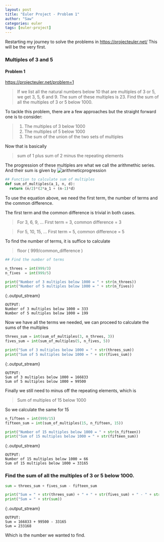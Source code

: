 ```yaml
---
layout: post
title: "Euler Project - Problem 1"
author: "Saw"
categories: euler
tags: [euler-project]
---
```


Restarting my journey to solve the problems in https://projecteuler.net/ This will be the very first.

### Multiples of 3 and 5
#### Problem 1

https://projecteuler.net/problem=1
> If we list all the natural numbers below 10 that are multiples of 3 or 5, we get 3, 5, 6 and 9. The sum of these multiples is 23.
Find the sum of all the multiples of 3 or 5 below 1000.

To tackle this problem, there are a few approaches but the straight forward one is to consider:

> 1. The multiples of 3 below 1000
> 2. The multiples of 5 below 1000
> 3. The sum of the union of the two sets of multiples

Now that is basically
>  sum of 1 plus sum of 2 minus the repeating elements

The progression of these multiples are what we call the arithmethic series. And their sum is given by
![arithmeticprogression](https://www.onlinemathlearning.com/image-files/xarithmetic-series.png.pagespeed.ic.kx-x1loOGX.png)


<div class="input_area" markdown="1">

```python
## Function to calculate sum of multiples
def sum_of_multiples(a_1, n, d):
  return (n/2)*(2*a_1 + (n-1)*d)

```

</div>

To use the equation above, we need the first term, the number of terms and the common difference.

The first term and the common difference is trivial in both cases.
> For 3, 6, 9, ...   First term = 3, common difference = 3

> For 5, 10, 15, ... First term = 5, common difference = 5

To find the number of terms, it is suffice to calculate
> floor ( 999/common_difference )


<div class="input_area" markdown="1">

```python
## Find the number of terms

n_threes = int(999/3)
n_fives  = int(999/5)

print("Number of 3 multiples below 1000 = " + str(n_threes))
print("Number of 5 multiples below 1000 = " + str(n_fives))
```

</div>

{:.output_stream}
```
OUTPUT:
Number of 3 multiples below 1000 = 333
Number of 5 multiples below 1000 = 199

```

Now we have all the terms we needed, we can proceed to calculate the sums of the multiples


<div class="input_area" markdown="1">

```python
threes_sum = int(sum_of_multiples(3, n_threes, 3))
fives_sum = int(sum_of_multiples(5, n_fives, 5))

print("Sum of 3 multiples below 1000 = " + str(threes_sum))
print("Sum of 5 multiples below 1000 = " + str(fives_sum))
```

</div>

{:.output_stream}
```
OUTPUT:
Sum of 3 multiples below 1000 = 166833
Sum of 5 multiples below 1000 = 99500

```

Finally we still need to minus off the repeating elements, which is
> Sum of multiples of 15 below 1000

So we calculate the same for 15


<div class="input_area" markdown="1">

```python
n_fifteen = int(999/15)
fifteen_sum = int(sum_of_multiples(15, n_fifteen, 15))

print("Number of 15 multiples below 1000 = " + str(n_fifteen))
print("Sum of 15 multiples below 1000 = " + str(fifteen_sum))
```

</div>

{:.output_stream}
```
OUTPUT:
Number of 15 multiples below 1000 = 66
Sum of 15 multiples below 1000 = 33165

```

### Find the sum of all the multiples of 3 or 5 below 1000.


<div class="input_area" markdown="1">

```python
sum = threes_sum + fives_sum - fifteen_sum

print("Sum = " + str(threes_sum) + " + " + str(fives_sum) + " - " + str(fifteen_sum))
print("Sum = " + str(sum))
```

</div>

{:.output_stream}
```
OUTPUT:
Sum = 166833 + 99500 - 33165
Sum = 233168

```

Which is the number we wanted to find.
